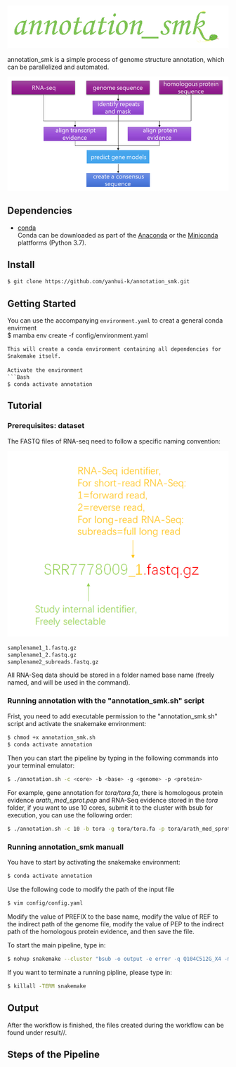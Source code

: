 <p align="center">
<img src="images/logo.png" alt="logo" width="700">
</p>

annotation_smk is a simple process of genome structure annotation, which can be parallelized and automated. <br>

<p align="center">
<img src="images/pipeline.png" alt="piptline" width="700">
</p>

## Dependencies
* [conda](https://conda.io/en/latest/index.html) <br>
Conda can be downloaded as part of the [Anaconda](https://www.anaconda.com/) or the [Miniconda](https://conda.io/en/latest/miniconda.html) plattforms (Python 3.7). <br>

## Install
```Bash
$ git clone https://github.com/yanhui-k/annotation_smk.git
``` 

## Getting Started
You can use the accompanying `environment.yaml` to creat a general conda envirment <br>
$ mamba env create -f config/environment.yaml
``` 
This will create a conda environment containing all dependencies for Snakemake itself.

Activate the environment 
```Bash
$ conda activate annotation
``` 

## Tutorial

### Prerequisites: dataset
The FASTQ files of RNA-seq need to follow a specific naming convention:<br>
<p align="center">
<img src="images/fastq.png">
</p>

```  
samplename1_1.fastq.gz  
samplename1_2.fastq.gz
samplename2_subreads.fastq.gz
```

All RNA-Seq data should be stored in a folder named base name (freely named, and will be used in the command).

### Running annotation with the "annotation_smk.sh" script

Frist, you need to add executable permission to the "annotation_smk.sh" script and activate the snakemake environment:<br>
```Bash
$ chmod +x annotation_smk.sh
$ conda activate annotation
```

Then you can start the pipeline by typing in the following commands into your terminal emulator:<br>
```Bash
$ ./annotation.sh -c <core> -b <base> -g <genome> -p <protein>
```

For example, gene annotation for *tora/tora.fa*, there is homologous protein evidence *arath_med_sprot.pep* and RNA-Seq evidence stored in the *tora* folder, if you want to use 10 cores, submit it to the cluster with bsub for execution, you can use the following  order:<br>
```Bash
$ ./annotation.sh -c 10 -b tora -g tora/tora.fa -p tora/arath_med_sprot.pep
```

### Running annotation_smk manuall
You have to start by activating the snakemake environment:<br>
```Bash
$ conda activate annotation
```

Use the following code to modify the path of the input file <br>
```Bash
$ vim config/config.yaml
``` 

Modify the value of PREFIX to the base name, modify the value of REF to the indirect path of the genome file, modify the value of PEP to the indirect path of the homologous protein evidence, and then save the file.

To start the main pipeline, type in: <br>
```Bash
$ nohup snakemake --cluster "bsub -o output -e error -q Q104C512G_X4 -m yi02" -j 10 -p --use-conda &
``` 

If you want to terminate a running pipline, please type in: <br>
```Bash
$ killall -TERM snakemake
``` 

## Output
After the workflow is finished, the files created during the workflow can be found under result/<base>/.

## Steps of the Pipeline
